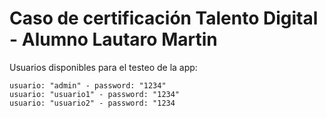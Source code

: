 # Caso de certificación Talento Digital - Alumno Lautaro Martin

Usuarios disponibles para el testeo de la app:

```
usuario: "admin" - password: "1234"
usuario: "usuario1" - password: "1234"
usuario: "usuario2" - password: "1234
```
